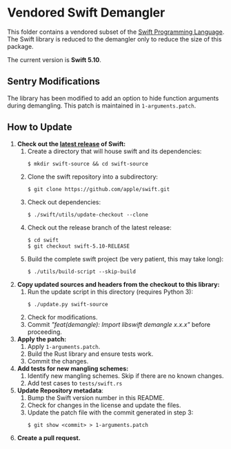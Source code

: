 # Vendored Swift Demangler

This folder contains a vendored subset of the [Swift Programming Language]. The Swift library is
reduced to the demangler only to reduce the size of this package.

The current version is **Swift 5.10**.

## Sentry Modifications

The library has been modified to add an option to hide function arguments during demangling. This
patch is maintained in `1-arguments.patch`.

## How to Update

1. **Check out the [latest release] of Swift:**
   1. Create a directory that will house swift and its dependencies:
      ```
      $ mkdir swift-source && cd swift-source
      ```
   2. Clone the swift repository into a subdirectory:
      ```
      $ git clone https://github.com/apple/swift.git
      ```
   3. Check out dependencies:
      ```
      $ ./swift/utils/update-checkout --clone
      ```
   4. Check out the release branch of the latest release:
      ```
      $ cd swift
      $ git checkout swift-5.10-RELEASE
      ```
   5. Build the complete swift project (be very patient, this may take long):
      ```
      $ ./utils/build-script --skip-build
      ```
2. **Copy updated sources and headers from the checkout to this library:**
   1. Run the update script in this directory (requires Python 3):
      ```
      $ ./update.py swift-source
      ```
   2. Check for modifications.
   3. Commit _"feat(demangle): Import libswift demangle x.x.x"_ before proceeding.
3. **Apply the patch:**
   1. Apply `1-arguments.patch`.
   2. Build the Rust library and ensure tests work.
   3. Commit the changes.
4. **Add tests for new mangling schemes:**
   1. Identify new mangling schemes. Skip if there are no known changes.
   2. Add test cases to `tests/swift.rs`
5. **Update Repository metadata**:
   1. Bump the Swift version number in this README.
   2. Check for changes in the license and update the files.
   3. Update the patch file with the commit generated in step 3:
      ```
      $ git show <commit> > 1-arguments.patch
      ```
6. **Create a pull request.**

[swift programming language]: https://github.com/apple/swift
[latest release]: https://github.com/apple/swift/releases/latest/
